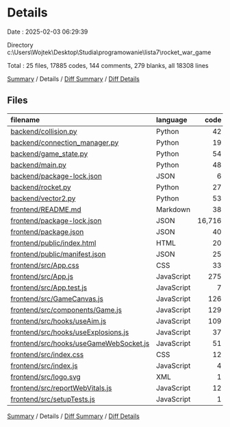 # Details

Date : 2025-02-03 06:29:39

Directory c:\\Users\\Wojtek\\Desktop\\Studia\\programowanie\\lista7\\rocket_war_game

Total : 25 files,  17885 codes, 144 comments, 279 blanks, all 18308 lines

[Summary](results.md) / Details / [Diff Summary](diff.md) / [Diff Details](diff-details.md)

## Files
| filename | language | code | comment | blank | total |
| :--- | :--- | ---: | ---: | ---: | ---: |
| [backend/collision.py](/backend/collision.py) | Python | 42 | 6 | 8 | 56 |
| [backend/connection\_manager.py](/backend/connection_manager.py) | Python | 19 | 1 | 5 | 25 |
| [backend/game\_state.py](/backend/game_state.py) | Python | 54 | 8 | 11 | 73 |
| [backend/main.py](/backend/main.py) | Python | 48 | 1 | 10 | 59 |
| [backend/package-lock.json](/backend/package-lock.json) | JSON | 6 | 0 | 1 | 7 |
| [backend/rocket.py](/backend/rocket.py) | Python | 27 | 1 | 6 | 34 |
| [backend/vector2.py](/backend/vector2.py) | Python | 53 | 0 | 16 | 69 |
| [frontend/README.md](/frontend/README.md) | Markdown | 38 | 0 | 33 | 71 |
| [frontend/package-lock.json](/frontend/package-lock.json) | JSON | 16,716 | 0 | 1 | 16,717 |
| [frontend/package.json](/frontend/package.json) | JSON | 40 | 0 | 2 | 42 |
| [frontend/public/index.html](/frontend/public/index.html) | HTML | 20 | 23 | 1 | 44 |
| [frontend/public/manifest.json](/frontend/public/manifest.json) | JSON | 25 | 0 | 1 | 26 |
| [frontend/src/App.css](/frontend/src/App.css) | CSS | 33 | 0 | 6 | 39 |
| [frontend/src/App.js](/frontend/src/App.js) | JavaScript | 275 | 56 | 70 | 401 |
| [frontend/src/App.test.js](/frontend/src/App.test.js) | JavaScript | 7 | 0 | 2 | 9 |
| [frontend/src/GameCanvas.js](/frontend/src/GameCanvas.js) | JavaScript | 126 | 9 | 25 | 160 |
| [frontend/src/components/Game.js](/frontend/src/components/Game.js) | JavaScript | 129 | 20 | 29 | 178 |
| [frontend/src/hooks/useAim.js](/frontend/src/hooks/useAim.js) | JavaScript | 109 | 10 | 27 | 146 |
| [frontend/src/hooks/useExplosions.js](/frontend/src/hooks/useExplosions.js) | JavaScript | 37 | 4 | 9 | 50 |
| [frontend/src/hooks/useGameWebSocket.js](/frontend/src/hooks/useGameWebSocket.js) | JavaScript | 51 | 1 | 10 | 62 |
| [frontend/src/index.css](/frontend/src/index.css) | CSS | 12 | 0 | 2 | 14 |
| [frontend/src/index.js](/frontend/src/index.js) | JavaScript | 4 | 0 | 1 | 5 |
| [frontend/src/logo.svg](/frontend/src/logo.svg) | XML | 1 | 0 | 0 | 1 |
| [frontend/src/reportWebVitals.js](/frontend/src/reportWebVitals.js) | JavaScript | 12 | 0 | 2 | 14 |
| [frontend/src/setupTests.js](/frontend/src/setupTests.js) | JavaScript | 1 | 4 | 1 | 6 |

[Summary](results.md) / Details / [Diff Summary](diff.md) / [Diff Details](diff-details.md)